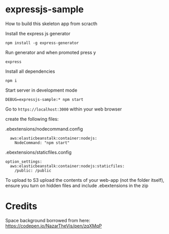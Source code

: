 # expressjs-sample

How to build this skeleton app from scracth


Install the express js generator

```
npm install -g express-generator
```

Run generator and when promoted press y
```
express
```

Install all dependencies
```
npm i
````

Start server in development mode
```
DEBUG=expressjs-sample:* npm start
```

Go to `https://localhost:3000` within your web browser

create the following files:

.ebextensions/nodecommand.config
```
  aws:elasticbeanstalk:container:nodejs:
    NodeCommand: "npm start"
```

.ebextensions/staticfiles.config
```
option_settings:
  aws:elasticbeanstalk:container:nodejs:staticfiles:
    /public: /public
```

To upload to S3 upload the contents of your web-app (not the folder
itself), ensure you turn on hidden files and include .ebextensions in
the zip


# Credits

Space background borrowed from here:
https://codepen.io/NazarTheVis/pen/zqXMqP
